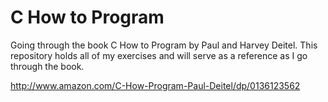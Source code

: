 # C How to Program

Going through the book C How to Program by Paul and Harvey Deitel. This repository holds all of my exercises and will serve as a reference as I go through the book.

http://www.amazon.com/C-How-Program-Paul-Deitel/dp/0136123562
